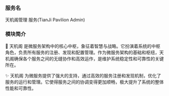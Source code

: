 ### 服务名

天机阁管理 服务(TianJi Pavilion Admin)

### 模块简介

🌟 天机阁 是微服务架构中的核心中枢，象征着智慧与战略。它扮演着系统的中枢角色，负责所有服务的注册、发现和配置管理。作为微服务架构的基础和枢纽，天机阁确保各个服务之间的无缝协作和高效运作，是维护系统稳定性和可靠性的关键所在。

✨ 天机阁 为微服务提供了强大的支持，通过高效的服务注册和发现机制，优化了服务的运行和管理。它使得服务之间的协调变得更加顺畅，极大提升了系统的整体性能和可靠性。

### 